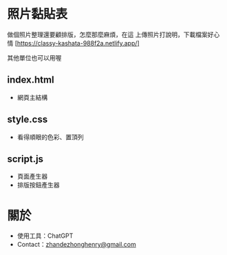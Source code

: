 # 照片黏貼表  
做個照片整理還要顧排版，怎麼那麼麻煩，在這
上傳照片打說明，下載檔案好心情
[https://classy-kashata-988f2a.netlify.app/]

其他單位也可以用喔

## index.html
* 網頁主結構  

## style.css
* 看得順眼的色彩、置頂列

## script.js
* 頁面產生器
* 排版按鈕產生器

# 關於
* 使用工具：ChatGPT
* Contact：zhandezhonghenry@gmail.com




